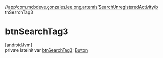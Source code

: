 //[app](../../../index.md)/[com.mobdeve.gonzales.lee.ong.artemis](../index.md)/[SearchUnregisteredActivity](index.md)/[btnSearchTag3](btn-search-tag3.md)

# btnSearchTag3

[androidJvm]\
private lateinit var [btnSearchTag3](btn-search-tag3.md): [Button](https://developer.android.com/reference/kotlin/android/widget/Button.html)
